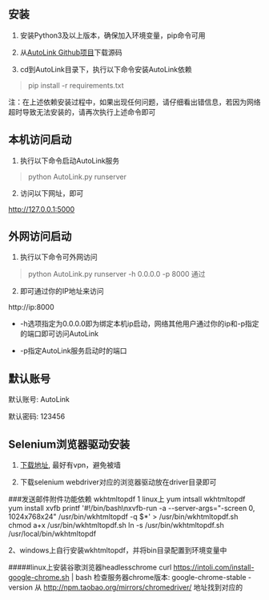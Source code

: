 ## 安装

1. 安装Python3及以上版本，确保加入环境变量，pip命令可用

2. 从[AutoLink Github项目](https://github.com/small99/AutoLink)下载源码

3. cd到AutoLink目录下，执行以下命令安装AutoLink依赖

> pip install -r requirements.txt

注：在上述依赖安装过程中，如果出现任何问题，请仔细看出错信息，若因为网络超时导致无法安装的，请再次执行上述命令即可

## 本机访问启动

1. 执行以下命令启动AutoLink服务

> python AutoLink.py runserver

2. 访问以下网址，即可

http://127.0.0.1:5000

## 外网访问启动
1. 执行以下命令可外网访问

> python AutoLink.py runserver -h 0.0.0.0 -p 8000
通过

2. 即可通过你的IP地址来访问

http://ip:8000

- -h选项指定为0.0.0.0即为绑定本机ip启动，网络其他用户通过你的ip和-p指定的端口即可访问AutoLink

- -p指定AutoLink服务启动时的端口

## 默认账号

默认账号: AutoLink  

默认密码: 123456

## Selenium浏览器驱动安装

1. [下载地址](https://docs.seleniumhq.org/download/), 最好有vpn，避免被墙

2. 下载selenium webdriver对应的浏览器驱动放在driver目录即可

###发送邮件附件功能依赖  wkhtmltopdf
1 linux上 
yum intsall wkhtmltopdf
yum install xvfb
printf '#!/bin/bash\nxvfb-run -a --server-args="-screen 0, 1024x768x24" /usr/bin/wkhtmltopdf -q $*' > /usr/bin/wkhtmltopdf.sh
chmod a+x /usr/bin/wkhtmltopdf.sh
ln -s /usr/bin/wkhtmltopdf.sh /usr/local/bin/wkhtmltopdf

2、windows上自行安装wkhtmltopdf，并将bin目录配置到环境变量中

#####linux上安装谷歌浏览器headlesschrome
curl https://intoli.com/install-google-chrome.sh | bash
检查服务器chrome版本:
google-chrome-stable  -version
从 http://npm.taobao.org/mirrors/chromedriver/ 地址找到对应的